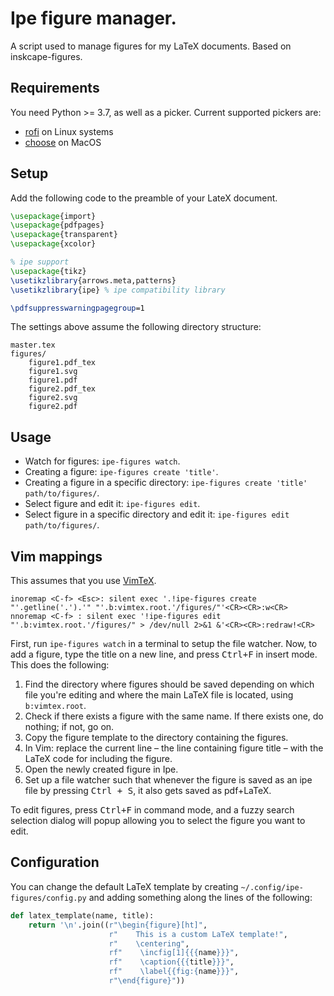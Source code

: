 # Ipe figure manager.

A script used to manage figures for my LaTeX documents.
Based on inskcape-figures.

## Requirements

You need Python >= 3.7, as well as a picker. Current supported pickers are:

* [rofi](https://github.com/davatorium/rofi) on Linux systems
* [choose](https://github.com/chipsenkbeil/choose) on MacOS

## Setup

Add the following code to the preamble of your LateX document.

```tex
\usepackage{import}
\usepackage{pdfpages}
\usepackage{transparent}
\usepackage{xcolor}

% ipe support
\usepackage{tikz}
\usetikzlibrary{arrows.meta,patterns}
\usetikzlibrary{ipe} % ipe compatibility library

\pdfsuppresswarningpagegroup=1
```
The settings above assume the following directory structure:

```
master.tex
figures/
    figure1.pdf_tex
    figure1.svg
    figure1.pdf
    figure2.pdf_tex
    figure2.svg
    figure2.pdf
```

## Usage

* Watch for figures: `ipe-figures watch`.
* Creating a figure: `ipe-figures create 'title'`. 
* Creating a figure in a specific directory: `ipe-figures create 'title' path/to/figures/`.
* Select figure and edit it: `ipe-figures edit`.
* Select figure in a specific directory and edit it: `ipe-figures edit path/to/figures/`.

## Vim mappings

This assumes that you use [VimTeX](https://github.com/lervag/vimtex).

```vim
inoremap <C-f> <Esc>: silent exec '.!ipe-figures create "'.getline('.').'" "'.b:vimtex.root.'/figures/"'<CR><CR>:w<CR>
nnoremap <C-f> : silent exec '!ipe-figures edit "'.b:vimtex.root.'/figures/" > /dev/null 2>&1 &'<CR><CR>:redraw!<CR>
```

First, run `ipe-figures watch` in a terminal to setup the file watcher.
Now, to add a figure, type the title on a new line, and press <kbd>Ctrl+F</kbd> in insert mode.
This does the following:

1. Find the directory where figures should be saved depending on which file you're editing and where the main LaTeX file is located, using `b:vimtex.root`.
1. Check if there exists a figure with the same name. If there exists one, do nothing; if not, go on.
1. Copy the figure template to the directory containing the figures.
1. In Vim: replace the current line – the line containing figure title – with the LaTeX code for including the figure.
1. Open the newly created figure in Ipe.
1. Set up a file watcher such that whenever the figure is saved as an ipe file by pressing <kbd>Ctrl + S</kbd>, it also gets saved as pdf+LaTeX.

To edit figures, press <kbd>Ctrl+F</kbd> in command mode, and a fuzzy search selection dialog will popup allowing you to select the figure you want to edit.


## Configuration

You can change the default LaTeX template by creating `~/.config/ipe-figures/config.py` and adding something along the lines of the following:

```python
def latex_template(name, title):
    return '\n'.join((r"\begin{figure}[ht]",
                      r"    This is a custom LaTeX template!",
                      r"    \centering",
                      rf"    \incfig[1]{{{name}}}",
                      rf"    \caption{{{title}}}",
                      rf"    \label{{fig:{name}}}",
                      r"\end{figure}"))
```
